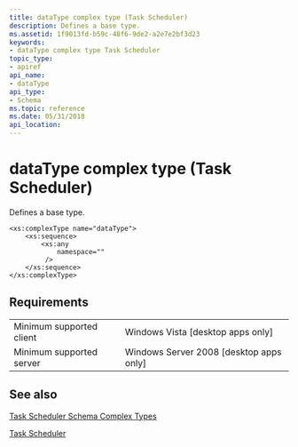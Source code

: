 ```yaml
---
title: dataType complex type (Task Scheduler)
description: Defines a base type.
ms.assetid: 1f9013fd-b59c-48f6-9de2-a2e7e2bf3d23
keywords:
- dataType complex type Task Scheduler
topic_type:
- apiref
api_name:
- dataType
api_type:
- Schema
ms.topic: reference
ms.date: 05/31/2018
api_location: 
---
```


# dataType complex type (Task Scheduler)

Defines a base type.

``` syntax
<xs:complexType name="dataType">
    <xs:sequence>
        <xs:any
            namespace=""
         />
    </xs:sequence>
</xs:complexType>
```

## Requirements



|                                     |                                                      |
|-------------------------------------|------------------------------------------------------|
| Minimum supported client<br/> | Windows Vista \[desktop apps only\]<br/>       |
| Minimum supported server<br/> | Windows Server 2008 \[desktop apps only\]<br/> |



## See also

<dl> <dt>

[Task Scheduler Schema Complex Types](task-scheduler-schema-complex-types.md)
</dt> <dt>

[Task Scheduler](task-scheduler-start-page.md)
</dt> </dl>

 

 





